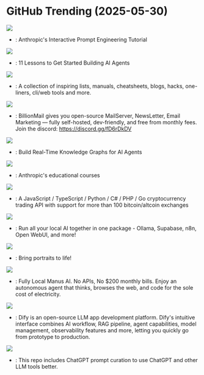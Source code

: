 # GitHub Trending (2025-05-30)

![](https://img.shields.io/badge/Jupyter%20Notebook-New%20843-green?style=flat-square&logo=appveyor)
- [](https://github.comundefined): Anthropic's Interactive Prompt Engineering Tutorial

![](https://img.shields.io/badge/Jupyter%20Notebook-New%20487-green?style=flat-square&logo=appveyor)
- [](https://github.comundefined): 11 Lessons to Get Started Building AI Agents

![](https://img.shields.io/badge/none-New%20357-green?style=flat-square&logo=appveyor)
- [](https://github.comundefined): A collection of inspiring lists, manuals, cheatsheets, blogs, hacks, one-liners, cli/web tools and more.

![](https://img.shields.io/badge/Go-New%20418-green?style=flat-square&logo=appveyor)
- [](https://github.comundefined): BillionMail gives you open-source MailServer, NewsLetter, Email Marketing — fully self-hosted, dev-friendly, and free from monthly fees. Join the discord: https://discord.gg/fD6rDkDV

![](https://img.shields.io/badge/Python-New%20134-green?style=flat-square&logo=appveyor)
- [](https://github.comundefined): Build Real-Time Knowledge Graphs for AI Agents

![](https://img.shields.io/badge/Jupyter%20Notebook-New%20121-green?style=flat-square&logo=appveyor)
- [](https://github.comundefined): Anthropic's educational courses

![](https://img.shields.io/badge/Python-New%2065-green?style=flat-square&logo=appveyor)
- [](https://github.comundefined): A JavaScript / TypeScript / Python / C# / PHP / Go cryptocurrency trading API with support for more than 100 bitcoin/altcoin exchanges

![](https://img.shields.io/badge/Python-New%2028-green?style=flat-square&logo=appveyor)
- [](https://github.comundefined): Run all your local AI together in one package - Ollama, Supabase, n8n, Open WebUI, and more!

![](https://img.shields.io/badge/Python-New%20307-green?style=flat-square&logo=appveyor)
- [](https://github.comundefined): Bring portraits to life!

![](https://img.shields.io/badge/Python-New%20812-green?style=flat-square&logo=appveyor)
- [](https://github.comundefined): Fully Local Manus AI. No APIs, No $200 monthly bills. Enjoy an autonomous agent that thinks, browses the web, and code for the sole cost of electricity.

![](https://img.shields.io/badge/TypeScript-New%20185-green?style=flat-square&logo=appveyor)
- [](https://github.comundefined): Dify is an open-source LLM app development platform. Dify's intuitive interface combines AI workflow, RAG pipeline, agent capabilities, model management, observability features and more, letting you quickly go from prototype to production.

![](https://img.shields.io/badge/JavaScript-New%20237-green?style=flat-square&logo=appveyor)
- [](https://github.comundefined): This repo includes ChatGPT prompt curation to use ChatGPT and other LLM tools better.

